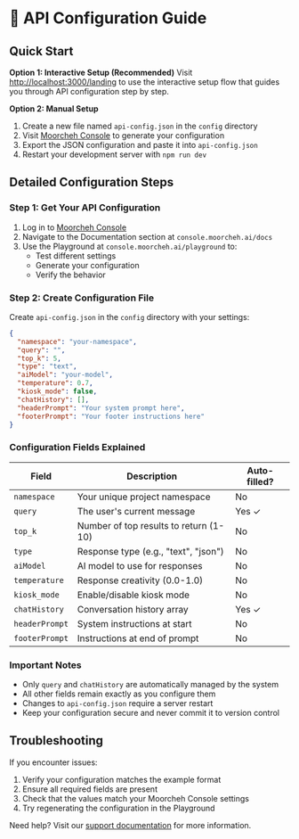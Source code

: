 # 🔧 API Configuration Guide

## Quick Start

**Option 1: Interactive Setup (Recommended)**
Visit [http://localhost:3000/landing](http://localhost:3000/landing) to use the interactive setup flow that guides you through API configuration step by step.

**Option 2: Manual Setup**
1. Create a new file named `api-config.json` in the `config` directory
2. Visit [Moorcheh Console](https://console.moorcheh.ai/playground) to generate your configuration
3. Export the JSON configuration and paste it into `api-config.json`
4. Restart your development server with `npm run dev`

## Detailed Configuration Steps

### Step 1: Get Your API Configuration

1. Log in to [Moorcheh Console](https://console.moorcheh.ai)
2. Navigate to the Documentation section at `console.moorcheh.ai/docs`
3. Use the Playground at `console.moorcheh.ai/playground` to:
   - Test different settings
   - Generate your configuration
   - Verify the behavior

### Step 2: Create Configuration File

Create `api-config.json` in the `config` directory with your settings:

```json
{
  "namespace": "your-namespace",
  "query": "",
  "top_k": 5,
  "type": "text",
  "aiModel": "your-model",
  "temperature": 0.7,
  "kiosk_mode": false,
  "chatHistory": [],
  "headerPrompt": "Your system prompt here",
  "footerPrompt": "Your footer instructions here"
}
```

### Configuration Fields Explained

| Field | Description | Auto-filled? |
|-------|-------------|--------------|
| `namespace` | Your unique project namespace | No |
| `query` | The user's current message | Yes ✓ |
| `top_k` | Number of top results to return (1-10) | No |
| `type` | Response type (e.g., "text", "json") | No |
| `aiModel` | AI model to use for responses | No |
| `temperature` | Response creativity (0.0-1.0) | No |
| `kiosk_mode` | Enable/disable kiosk mode | No |
| `chatHistory` | Conversation history array | Yes ✓ |
| `headerPrompt` | System instructions at start | No |
| `footerPrompt` | Instructions at end of prompt | No |

### Important Notes

- Only `query` and `chatHistory` are automatically managed by the system
- All other fields remain exactly as you configure them
- Changes to `api-config.json` require a server restart
- Keep your configuration secure and never commit it to version control

## Troubleshooting

If you encounter issues:
1. Verify your configuration matches the example format
2. Ensure all required fields are present
3. Check that the values match your Moorcheh Console settings
4. Try regenerating the configuration in the Playground

Need help? Visit our [support documentation](https://console.moorcheh.ai/docs) for more information. 